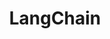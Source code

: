 ---
layout: "writing_by_category"
category: "LangChain"

# url에 대문자 섞이면 post와 연결이 안됨
permalink: "/writing/category/langchain/"

## Logo 이미지 경로
header-img: "assets/category/langchain/langchain.png"

## Logo 동영상 경로
# header-video: "assets/video/JavaScript.mp4"

title: "LangChain"
---